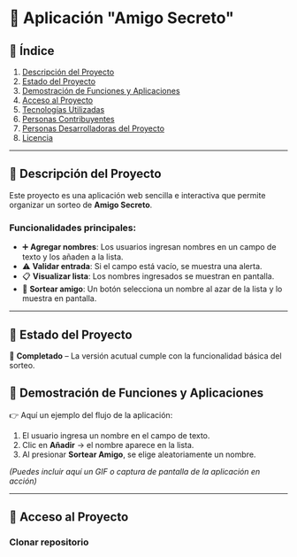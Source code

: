 # 🎁 Aplicación "Amigo Secreto"


## 📑 Índice
1. [Descripción del Proyecto](#-descripción-del-proyecto)  
2. [Estado del Proyecto](#-estado-del-proyecto)  
3. [Demostración de Funciones y Aplicaciones](#-demostración-de-funciones-y-aplicaciones)  
4. [Acceso al Proyecto](#-acceso-al-proyecto)  
5. [Tecnologías Utilizadas](#-tecnologías-utilizadas)  
6. [Personas Contribuyentes](#-personas-contribuyentes)  
7. [Personas Desarrolladoras del Proyecto](#-personas-desarrolladoras-del-proyecto)  
8. [Licencia](#-licencia)  

---

## 📖 Descripción del Proyecto
Este proyecto es una aplicación web sencilla e interactiva que permite organizar un sorteo de **Amigo Secreto**.  

### Funcionalidades principales:
- ➕ **Agregar nombres**: Los usuarios ingresan nombres en un campo de texto y los añaden a la lista.  
- ⚠️ **Validar entrada**: Si el campo está vacío, se muestra una alerta.  
- 📋 **Visualizar lista**: Los nombres ingresados se muestran en pantalla.  
- 🎲 **Sortear amigo**: Un botón selecciona un nombre al azar de la lista y lo muestra en pantalla.  

---

## 📌 Estado del Proyecto
🚧 **Completado** – La versión acutual cumple con la funcionalidad básica del sorteo.  

## 🎥 Demostración de Funciones y Aplicaciones
👉 Aquí un ejemplo del flujo de la aplicación:  

1. El usuario ingresa un nombre en el campo de texto.  
2. Clic en **Añadir** → el nombre aparece en la lista.  
3. Al presionar **Sortear Amigo**, se elige aleatoriamente un nombre.  

*(Puedes incluir aquí un GIF o captura de pantalla de la aplicación en acción)*

---

## 🔑 Acceso al Proyecto
### Clonar repositorio
```bash

